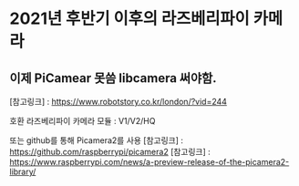 # 2021년 후반기 이후의 라즈베리파이 카메라
## 이제 PiCamear 못씀 libcamera 써야함.
[참고링크] : https://www.robotstory.co.kr/london/?vid=244

호환 라즈베리파이 카메라 모듈 : V1/V2/HQ

또는 github를 통해 Picamera2를 사용
[참고링크] : https://github.com/raspberrypi/picamera2
[참고링크] : https://www.raspberrypi.com/news/a-preview-release-of-the-picamera2-library/
